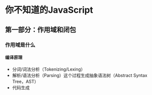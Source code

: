 # 你不知道的JavaScript
## 第一部分：作用域和闭包
### 作用域是什么
#### 编译原理

- 分词/词法分析（Tokenizing/Lexing）
- 解析/语法分析（Parsing）这个过程生成抽象语法树（Abstract Syntax Tree，AST）
- 代码生成
